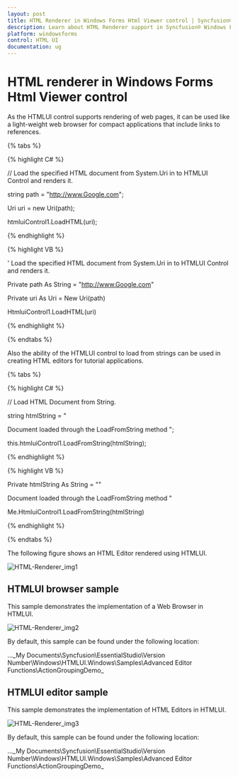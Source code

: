 ```yaml
---
layout: post
title: HTML Renderer in Windows Forms Html Viewer control | Syncfusion®
description: Learn about HTML Renderer support in Syncfusion® Windows Forms Html Viewer (HTMLUI) control and more details.
platform: windowsforms
control: HTML UI
documentation: ug
---
```


#  HTML renderer in Windows Forms Html Viewer control

As the HTMLUI control supports rendering of web pages, it can be used like a light-weight web browser for compact applications that include links to references.

{% tabs %}

{% highlight C# %}



// Load the specified HTML document from System.Uri in to HTMLUI Control and renders it.

string path = "http://www.Google.com";

Uri uri = new Uri(path);

htmluiControl1.LoadHTML(uri);

{% endhighlight %}

{% highlight VB %}



' Load the specified HTML document from System.Uri in to HTMLUI Control and renders it.

Private path As String = "http://www.Google.com"

Private uri As Uri = New Uri(path)

HtmluiControl1.LoadHTML(uri)

{% endhighlight %}

{% endtabs %}

Also the ability of the HTMLUI control to load from strings can be used in creating HTML editors for tutorial applications.

{% tabs %}

{% highlight C# %}



// Load HTML Document from String.

string htmlString = "<HTML>

<BODY> Document loaded through the LoadFromString method </BODY> 

</HTML>"; 

this.htmluiControl1.LoadFromString(htmlString);

{% endhighlight %}

{% highlight VB %}



Private htmlString As String = "<HTML>"

<BODY>Document loaded through the LoadFromString method</BODY> 

</HTML>" 

Me.HtmluiControl1.LoadFromString(htmlString)

{% endhighlight %}

{% endtabs %}

The following figure shows an HTML Editor rendered using HTMLUI.



![HTML-Renderer_img1](HTML-Renderer_images/HTML-Renderer_img1.png)



## HTMLUI browser sample

This sample demonstrates the implementation of a Web Browser in HTMLUI.



![HTML-Renderer_img2](HTML-Renderer_images/HTML-Renderer_img2.jpeg)





By default, this sample can be found under the following location:

...\_My Documents\Syncfusion\EssentialStudio\Version Number\Windows\HTMLUI.Windows\Samples\Advanced Editor Functions\ActionGroupingDemo_



## HTMLUI editor sample

This sample demonstrates the implementation of HTML Editors in HTMLUI.



![HTML-Renderer_img3](HTML-Renderer_images/HTML-Renderer_img3.jpeg)





By default, this sample can be found under the following location:

...\_My Documents\Syncfusion\EssentialStudio\Version Number\Windows\HTMLUI.Windows\Samples\Advanced Editor Functions\ActionGroupingDemo_

